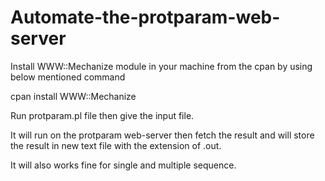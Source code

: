 # Automate-the-protparam-web-server
Install WWW::Mechanize module in your machine from the cpan by using below mentioned command

cpan install WWW::Mechanize

Run protparam.pl file then give the input file.


It will run on the protparam web-server then fetch the result and will store the result in new text file with the extension of .out.


It will also works fine for single and multiple sequence.
